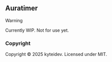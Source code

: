 ## Auratimer

> [!WARNING]
> Currently WIP. Not for use yet.

### Copyright
Copyright © 2025 kyteidev. Licensed under MIT.
